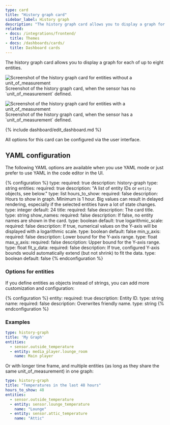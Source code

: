 ```yaml
---
type: card
title: "History graph card"
sidebar_label: History graph
description: "The history graph card allows you to display a graph for each of the entities listed."
related:
- docs: /integrations/frontend/
  title: Themes
- docs: /dashboards/cards/
  title: Dashboard cards
---
```


The history graph card allows you to display a graph for each of up to eight entities.

<p class='img'>
<img src='/images/dashboards/history_graph.png' alt='Screenshot of the history graph card for entities without a unit_of_measurement'>
Screenshot of the history graph card, when the sensor has no `unit_of_measurement` defined.
</p>

<p class='img'>
<img src='/images/dashboards/history_graph_lines.png' alt='Screenshot of the history graph card for entities with a unit_of_measurement'>
Screenshot of the history graph card, when the sensor has a `unit_of_measurement` defined.
</p>

{% include dashboard/edit_dashboard.md %}

All options for this card can be configured via the user interface.

## YAML configuration

The following YAML options are available when you use YAML mode or just prefer to use YAML in the code editor in the UI.

{% configuration %}
type:
  required: true
  description: history-graph
  type: string
entities:
  required: true
  description: "A list of entity IDs or `entity` objects, see below."
  type: list
hours_to_show:
  required: false
  description: Hours to show in graph. Minimum is 1 hour. Big values can result in delayed rendering, especially if the selected entities have a lot of state changes.
  type: integer
  default: 24
title:
  required: false
  description: The card title.
  type: string
show_names:
  required: false
  description: If false, no entity names are shown in the card.
  type: boolean
  default: true
logarithmic_scale:
  required: false
  description: If true, numerical values on the Y-axis will be displayed with a logarithmic scale.
  type: boolean
  default: false
min_y_axis:
  required: false
  description: Lower bound for the Y-axis range.
  type: float
max_y_axis:
  required: false
  description: Upper bound for the Y-axis range.
  type: float
fit_y_data:
  required: false
  description: If true, configured Y-axis bounds would automatically extend (but not shrink) to fit the data.
  type: boolean
  default: false
{% endconfiguration %}

### Options for entities

If you define entities as objects instead of strings, you can add more customization and configuration:

{% configuration %}
entity:
  required: true
  description: Entity ID.
  type: string
name:
  required: false
  description: Overwrites friendly name.
  type: string
{% endconfiguration %}

### Examples

```yaml
type: history-graph
title: 'My Graph'
entities:
  - sensor.outside_temperature
  - entity: media_player.lounge_room
    name: Main player
```

Or with longer time frame, and multiple entities (as long as they share the same unit_of_measurement) in one graph:

```yaml
type: history-graph
title: "Temperatures in the last 48 hours"
hours_to_show: 48
entities:
  - sensor.outside_temperature
  - entity: sensor.lounge_temperature
    name: "Lounge"
  - entity: sensor.attic_temperature
    name: "Attic"
```
